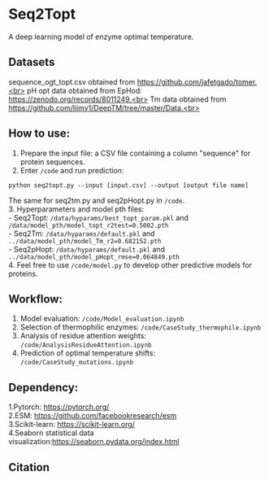 # Seq2Topt
A deep learning model of enzyme optimal temperature.

## Datasets
sequence_ogt_topt.csv obtained from https://github.com/jafetgado/tomer.<br>
pH opt data obtained from EpHod: https://zenodo.org/records/8011249.<br>
Tm data obtained from https://github.com/liimy1/DeepTM/tree/master/Data.<br>
## How to use:
1. Prepare the input file: a CSV file containing a column "sequence" for protein sequences.<br>
2. Enter `/code` and run prediction: <br>
```
python seq2topt.py --input [input.csv] --output [output file name]
```
The same for seq2tm.py and seq2pHopt.py in `/code`.<br>
3. Hyperparameters and model pth files: <br>
	- Seq2Topt: `/data/hyparams/best_topt_param.pkl` and `/data/model_pth/model_topt_r2test=0.5002.pth`<br>
	- Seq2Tm: `/data/hyparams/default.pkl` and `../data/model_pth/model_Tm_r2=0.682152.pth` <br>
	- Seq2pHopt: `/data/hyparams/default.pkl` and `../data/model_pth/model_pHopt_rmse=0.064849.pth`<br>
4. Feel free to use `/code/model.py` to develop other predictive models for proteins. <br>
## Workflow:
1. Model evaluation: `/code/Model_evaluation.ipynb`
2. Selection of thermophilic enzymes: `/code/CaseStudy_thermophile.ipynb`
3. Analysis of residue attention weights: `/code/AnalysisResidueAttention.ipynb`
4. Prediction of optimal temperature shifts: `/code/CaseStudy_mutations.ipynb`
## Dependency:
1.Pytorch: https://pytorch.org/<br>
2.ESM: https://github.com/facebookresearch/esm<br>
3.Scikit-learn: https://scikit-learn.org/<br>
4.Seaborn statistical data visualization:https://seaborn.pydata.org/index.html<br>
## Citation
